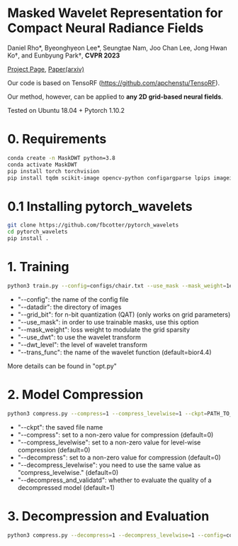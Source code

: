 # Masked Wavelet Representation for Compact Neural Radiance Fields
Daniel Rho*, Byeonghyeon Lee*, Seungtae Nam, Joo Chan Lee, Jong Hwan Ko†, and Eunbyung Park†, <strong>CVPR 2023</strong>

[Project Page](https://daniel03c1.github.io/masked_wavelet_nerf/), [Paper(arxiv)](https://arxiv.org/abs/2212.09069)

Our code is based on TensoRF (https://github.com/apchenstu/TensoRF).

Our method, however, can be applied to <strong>any 2D grid-based neural fields</strong>.

Tested on Ubuntu 18.04 + Pytorch 1.10.2

# 0. Requirements
```bash
conda create -n MaskDWT python=3.8
conda activate MaskDWT
pip install torch torchvision
pip install tqdm scikit-image opencv-python configargparse lpips imageio-ffmpeg kornia lpips tensorboard
```

# 0.1 Installing pytorch_wavelets
```bash
git clone https://github.com/fbcotter/pytorch_wavelets
cd pytorch_wavelets
pip install .
```

# 1. Training
```bash
python3 train.py --config=configs/chair.txt --use_mask --mask_weight=1e-10 --grid_bit=8 --use_dwt --dwt_level=4
```
- "--config": the name of the config file
- "--datadir": the directory of images
- "--grid_bit": for n-bit quantization (QAT) (only works on grid parameters)
- "--use_mask": in order to use trainable masks, use this option
- "--mask_weight": loss weight to modulate the grid sparsity
- "--use_dwt": to use the wavelet transform
- "--dwt_level": the level of wavelet transform
- "--trans_func": the name of the wavelet function (default=bior4.4)

More details can be found in "opt.py"


# 2. Model Compression
```bash
python3 compress.py --compress=1 --compress_levelwise=1 --ckpt=PATH_TO_CHECKPOINT
```
- "--ckpt": the saved file name
- "--compress": set to a non-zero value for compression (default=0)
- "--compress_levelwise": set to a non-zero value for level-wise compression (default=0)
- "--decompress": set to a non-zero value for compression (default=0)
- "--decompress_levelwise": you need to use the same value as "compress_levelwise." (default=0)
- "--decompress_and_validatd": whether to evaluate the quality of a decompressed model (default=1)

# 3. Decompression and Evaluation
```bash
python3 compress.py --decompress=1 --decompress_levelwise=1 --config=configs/chair.txt --ckpt=PATH_TO_CHECKPOINT
```
